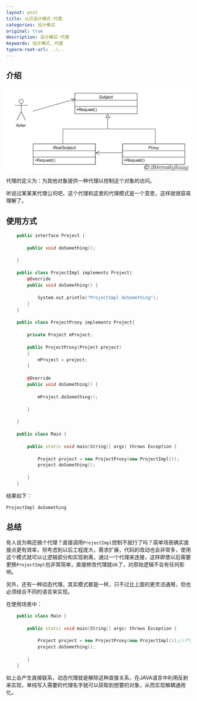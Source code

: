 ```yaml
---
layout: post
title: 认识设计模式-代理
categories: 设计模式
original: true
description: 设计模式-代理
keywords: 设计模式，代理
typora-root-url: ..\..
---
```


[1]:/images/design/proxy.png

## 介绍

![img][1]

代理的定义为：为其他对象提供一种代理以控制这个对象的访问。

听说过某某某代理公司吧，这个代理和这里的代理模式是一个意思，这样就很容易理解了。

## 使用方式

```c++
	public interface Project {
	
	    public void doSomething();
	
	}
	
	public class ProjectImpl implements Project{
	    @Override
	    public void doSomething() {
	
	        System.out.println("ProjectImpl doSomething");
	    }
	}
	
	public class ProjectProxy implements Project{
	
	    private Project mProject;
	
	    public ProjectProxy(Project project)
	    {
	        mProject = project;
	    }
	
	    @Override
	    public void doSomething() {
	
	        mProject.doSomething();
	
	    }
	
	}
	
	public class Main {
	
	    public static void main(String[] args) throws Exception {
	
	        Project project = new ProjectProxy(new ProjectImpl());
	        project.doSomething();
	
	    }
	}
```

结果如下：

	ProjectImpl doSomething

## 总结

有人说为嘛还搞个代理？直接调用`ProjectImpl`控制不就行了吗？简单场景确实直接点更有效率，但考虑到以后工程庞大，需求扩展，代码的改动也会非常多，使用这个模式就可以让逻辑部分和实现剥离，通过一个代理来连接，这样即使以后需要更换`ProjectImpl`也非常简单，直接修改代理就ok了，对原始逻辑不会有任何影响。

另外，还有一种动态代理，其实模式都是一样，只不过比上面的更灵活通用，但也必须结合不同的语言来实现。

在使用场景中：

```c++
	public class Main {
	
	    public static void main(String[] args) throws Exception {
	
	        Project project = new ProjectProxy(new ProjectImpl());//产生直接联系
	        project.doSomething();
	
	    }
	}
```

如上会产生直接联系，动态代理就是解除这种直接关系，在JAVA语言中利用反射来实现，单纯写入需要的代理名字就可以获取到想要的对象，从而实现解耦通用化。

